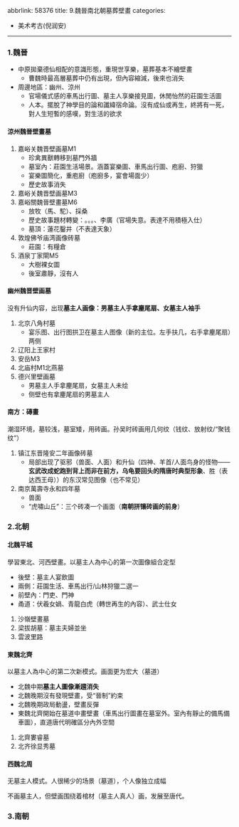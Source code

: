 abbrlink: 58376
title: 9.魏晉南北朝墓葬壁畫
categories:
  - 美术考古(倪润安)
---
### 1.魏晉

- 中原拋棄德仙相配的意識形態，重現世享樂，墓葬基本不繪壁畫
	- 曹魏時最高層墓葬中仍有出現，但內容縮減，後來也消失
- 周邊地區：幽州、涼州
	- 官場儀式感的車馬出行圖、墓主人享樂接見圖，休閒怡然的莊園生活圖
	- 人本。擺脫了神學目的論和讖緯宿命論。沒有成仙或再生，終將有一死，對人生短暫的感嘆，對生活的欲求

#### 涼州魏晉壁畫墓

1. 嘉峪关魏晋壁画墓M1
	- 珍禽異獸轉移到墓門外牆
	- 墓室內：莊園生活場景。涵蓋宴樂圖、車馬出行圖、庖廚、狩獵
	- 宴樂圖簡化，重庖廚（庖廚多，宴會場面少）
	- 歷史故事消失
2. 嘉峪关魏晋壁画墓M3
3. 嘉峪關魏晉壁畫墓M6
	- 放牧（馬、駝）、採桑
	- 歷史故事題材轉變：。。。、李廣（官場失意。表達不用積極入仕）
	- 墓頂：蓮花鑿井（不表達天象）
4. 敦煌佛爷庙湾画像砖墓
	- 莊園：有糧倉
5. 酒泉丁家閘M5
	- 大樹裸女圖
	- 後室肅靜，沒有人

#### 幽州魏晋壁画墓

没有升仙内容，出现**墓主人画像：男墓主人手拿麈尾扇、女墓主人袖手**

1. 北京八角村墓
	- 宴乐图、出行图拱卫在墓主人图像（新的主位。左手扶几，右手拿麈尾扇）两侧
2. 辽阳上王家村
3. 安岳M3
4. 北庙村M1北燕墓
5. 德兴里壁画墓
	- 男墓主人手拿麈尾扇，女墓主人未绘
	- 侧壁也有拿麈尾扇的男墓主人

#### 南方：磚畫

潮湿环境，墓较浅，墓室矮，用砖画。孙吴时砖画用几何纹（钱纹、放射纹/“聚钱纹”）

1. 镇江东晋隆安二年画像砖墓
	- 局部出现了驱邪（兽面、人面）和升仙（四神、羊首/人面鸟身的怪物——**玄武改成蛇跑到背上而非在前方，乌龟要回头的隋唐时典型形象**、胜（表达西王母））的东汉常见图像（也不常见）
2. 南京萬壽寺永和四年墓
	- 兽面
	- “虎嘯山丘”：三个砖凑一个画面（**南朝拼镶砖画的前身**）

### 2.北朝

#### 北魏平城

學習東北、河西壁畫。以墓主人為中心的第一次圖像組合定型

- 後壁：墓主人宴飲圖
- 兩側：莊園生活、車馬出行/山林狩獵二選一
- 前壁內：門吏、門神
- 甬道：伏羲女媧、青龍白虎（轉世再生的內容）、武士仕女

1. 沙嶺壁畫墓
2. 梁拔胡墓：墓主夫婦並坐
3. 雲波里路

#### 東魏北齊

以墓主人為中心的第二次新模式。画面更为宏大（墓道）

- 北魏中期**墓主人圖像漸趨消失**
- 北魏晚期沒有發現壁畫，受“晉制”約束
- 北魏晚期政局動盪，壁畫反彈
- 東魏北齊開始在墓道中畫壁畫（車馬出行圖畫在墓室外。室內有靜止的備馬備車圖），直道唐代明確區分內外空間

1. 北齊婁睿墓
2. 北齐徐显秀墓

#### 西魏北周

无墓主人模式。人很稀少的场景（墓道），个人像独立成幅

不画墓主人，但壁画围绕着棺材（墓主人真人）画，发展至唐代。

### 3.南朝